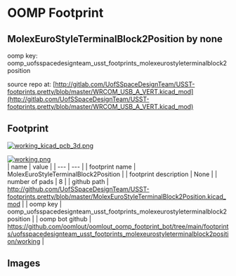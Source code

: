 # OOMP Footprint  
## MolexEuroStyleTerminalBlock2Position  by none  
  
oomp key: oomp_uofsspacedesignteam_usst_footprints_molexeurostyleterminalblock2position  
  
source repo at: [http://gitlab.com/UofSSpaceDesignTeam/USST-footprints.pretty/blob/master/WRCOM_USB_A_VERT.kicad_mod](http://gitlab.com/UofSSpaceDesignTeam/USST-footprints.pretty/blob/master/WRCOM_USB_A_VERT.kicad_mod)  
## Footprint  
  
[![working_kicad_pcb_3d.png](working_kicad_pcb_3d_600.png)](working_kicad_pcb_3d.png)  
  
[![working.png](working_600.png)](working.png)  
| name | value | 
| --- | --- | 
| footprint name | MolexEuroStyleTerminalBlock2Position | 
| footprint description | None | 
| number of pads | 8 | 
| github path | http://github.com/UofSSpaceDesignTeam/USST-footprints.pretty/blob/master/MolexEuroStyleTerminalBlock2Position.kicad_mod | 
| oomp key | oomp_uofsspacedesignteam_usst_footprints_molexeurostyleterminalblock2position | 
| oomp bot github | https://github.com/oomlout/oomlout_oomp_footprint_bot/tree/main/footprints/uofsspacedesignteam_usst_footprints_molexeurostyleterminalblock2position/working | 
## Images  
